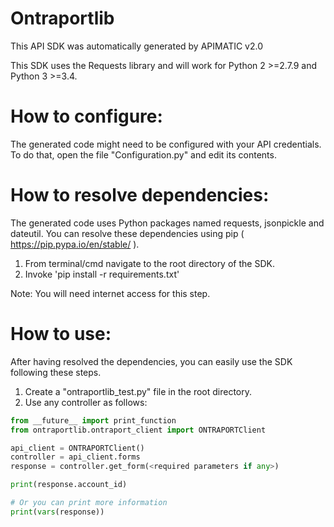 Ontraportlib
=================
This API SDK was automatically generated by APIMATIC v2.0

This SDK uses the Requests library and will work for Python 2 >=2.7.9 and Python 3 >=3.4.

How to configure:
=================
The generated code might need to be configured with your API credentials. 
To do that, open the file "Configuration.py" and edit its contents.

How to resolve dependencies: 
===========================
The generated code uses Python packages named requests, jsonpickle and dateutil.
You can resolve these dependencies using pip ( https://pip.pypa.io/en/stable/ ).

  1. From terminal/cmd navigate to the root directory of the SDK.
  2. Invoke 'pip install -r requirements.txt'

Note: You will need internet access for this step.

How to use:
===========
After having resolved the dependencies, you can easily use the SDK following these steps.

  1. Create a "ontraportlib_test.py" file in the root directory.
  2. Use any controller as follows:
```python
from __future__ import print_function
from ontraportlib.ontraport_client import ONTRAPORTClient

api_client = ONTRAPORTClient()
controller = api_client.forms
response = controller.get_form(<required parameters if any>)

print(response.account_id)

# Or you can print more information
print(vars(response))
```